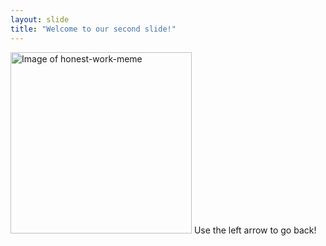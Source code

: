 ```yaml
---
layout: slide
title: "Welcome to our second slide!"
---
```

<html>
    <head></head>
    <body>
<img src="https://i.kym-cdn.com/entries/icons/original/000/028/021/work.jpg" width="290" height="auto" alt="Image of honest-work-meme">
    </body>
    </html>
Use the left arrow to go back!
